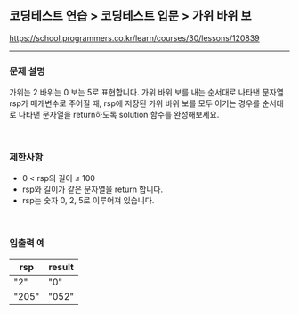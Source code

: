 ## 코딩테스트 연습 > 코딩테스트 입문 > 가위 바위 보

https://school.programmers.co.kr/learn/courses/30/lessons/120839

---

### 문제 설명

가위는 2 바위는 0 보는 5로 표현합니다. 가위 바위 보를 내는 순서대로 나타낸 문자열 rsp가 매개변수로 주어질 때, rsp에 저장된 가위 바위 보를 모두 이기는 경우를 순서대로 나타낸 문자열을 return하도록 solution 함수를 완성해보세요.

</br>

### 제한사항

- 0 < rsp의 길이 ≤ 100
- rsp와 길이가 같은 문자열을 return 합니다.
- rsp는 숫자 0, 2, 5로 이루어져 있습니다.

</br>

### 입출력 예

| rsp   | result |
| ----- | ------ |
| "2"   | "0"    |
| "205" | "052"  |
